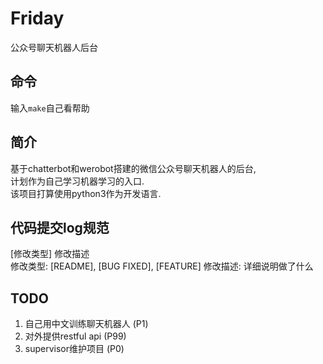 # Friday
公众号聊天机器人后台

## 命令
输入`make`自己看帮助

## 简介
基于chatterbot和werobot搭建的微信公众号聊天机器人的后台,  
计划作为自己学习机器学习的入口.  
该项目打算使用python3作为开发语言.

## 代码提交log规范
[修改类型] 修改描述  
修改类型: [README], [BUG FIXED], [FEATURE]
修改描述: 详细说明做了什么

## TODO
1. 自己用中文训练聊天机器人 (P1)
2. 对外提供restful api (P99)
3. supervisor维护项目 (P0)
